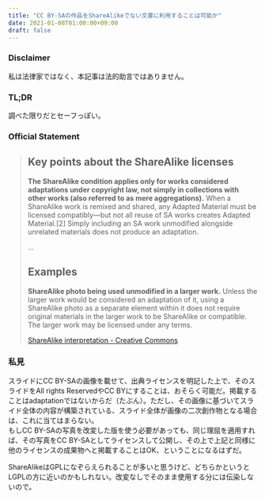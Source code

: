 ```yaml
---
title: "CC BY-SAの作品をShareAlikeでない文書に利用することは可能か"
date: 2021-01-08T01:00:00+09:00
draft: false
---
```


### Disclaimer

私は法律家ではなく、本記事は法的助言ではありません。

### TL;DR

調べた限りだとセーフっぽい。

### Official Statement

> ## Key points about the ShareAlike licenses
> __The ShareAlike condition applies only for works considered adaptations under copyright law, not simply in collections with other works (also referred to as mere aggregations).__ When a ShareAlike work is remixed and shared, any Adapted Material must be licensed compatibly—but not all reuse of SA works creates Adapted Material.[2] Simply including an SA work unmodified alongside unrelated materials does not produce an adaptation.
> 
> ...
> 
> ## Examples
> __ShareAlike photo being used unmodified in a larger work.__ Unless the larger work would be considered an adaptation of it, using a ShareAlike photo as a separate element within it does not require original materials in the larger work to be ShareAlike or compatible. The larger work may be licensed under any terms.
> 
> [ShareAlike interpretation - Creative Commons](https://wiki.creativecommons.org/wiki/ShareAlike_interpretation)

### 私見

スライドにCC BY-SAの画像を載せて、出典ライセンスを明記した上で、そのスライドをAll rights ReservedやCC BYにすることは、おそらく可能だ。掲載することはadaptationではないからだ（たぶん）。ただし、その画像に基づいてスライド全体の内容が構築されている、スライド全体が画像の二次創作物となる場合は、これに当てはまらない。  
もしCC BY-SAの写真を改変した版を使う必要があっても、同じ理屈を適用すれば、その写真をCC BY-SAとしてライセンスして公開し、その上で上記と同様に他のライセンスの成果物へと掲載することはOK、ということになるはずだ。

ShareAlikeはGPLになぞらえられることが多いと思うけど、どちらかというとLGPLの方に近いのかもしれない。改変なしでそのまま使用する分には伝染しないので。